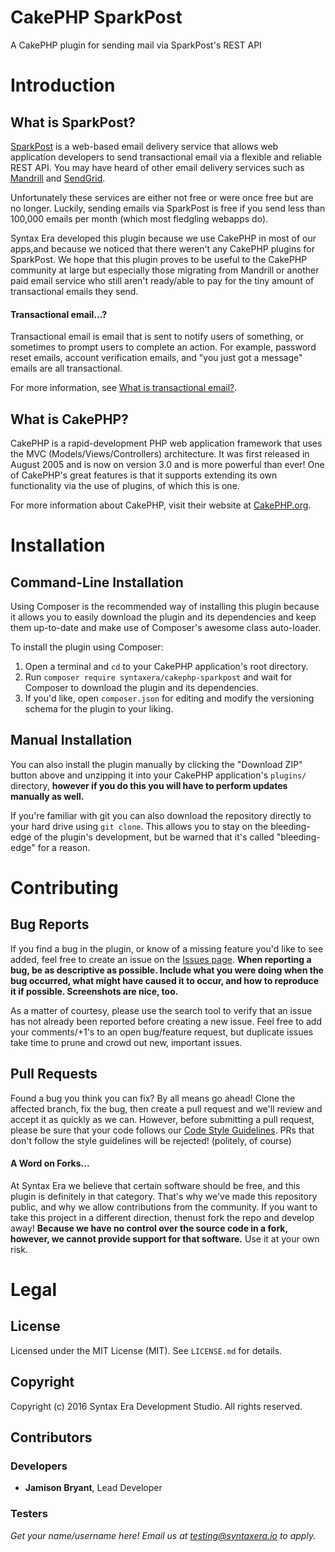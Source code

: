 # CakePHP SparkPost
A CakePHP plugin for sending mail via SparkPost's REST API

# Introduction
## What is SparkPost?
[SparkPost](https://www.sparkpost.com) is a web-based email delivery service that allows web application developers to
send transactional email via a flexible and reliable REST API. You may have heard of other email delivery services such
as [Mandrill](https://mandrillapp.com) and [SendGrid](https://sendgrid.com).

Unfortunately these services are either not free or were once free but are no longer. Luckily, sending emails via 
SparkPost is free if you send less than 100,000 emails per month (which most fledgling webapps do).

Syntax Era developed this plugin because we use CakePHP in most of our apps,and because we noticed that there weren't 
any CakePHP plugins for SparkPost. We hope that this plugin proves to be useful to the CakePHP community at large but 
especially those migrating from Mandrill or another paid email service who still aren't ready/able to pay for the tiny 
amount of transactional emails they send.

#### Transactional email...?
Transactional email is email that is sent to notify users of something, or sometimes to prompt users to complete an
action. For example, password reset emails, account verification emails, and "you just got a message" emails are 
all transactional. 

For more information, see [What is transactional email?](https://blog.mailchimp.com/what-is-transactional-email).

## What is CakePHP?
CakePHP is a rapid-development PHP web application framework that uses the MVC (Models/Views/Controllers) architecture. 
It was first released in August 2005 and is now on version 3.0 and is more powerful than ever! One of CakePHP's great 
features is that it supports extending its own functionality via the use of plugins, of which this is one. 

For more information about CakePHP, visit their website at [CakePHP.org](http://cakephp.org).

# Installation
## Command-Line Installation
Using Composer is the recommended way of installing this plugin because it allows you to easily download the plugin and 
its dependencies and keep them up-to-date and make use of Composer's awesome class auto-loader. 

To install the plugin using Composer:

1. Open a terminal and `cd` to your CakePHP application's root directory.
2. Run `composer require syntaxera/cakephp-sparkpost` and wait for Composer to download the plugin and its dependencies.
3. If you'd like, open `composer.json` for editing and modify the versioning schema for the plugin to your liking.

## Manual Installation
You can also install the plugin manually by clicking the "Download ZIP" button above and unzipping it into your CakePHP
application's `plugins/` directory, **however if you do this you will have to perform updates manually as well.** 
 
If you're familiar with git you can also download the repository directly to your hard drive using `git clone`. This 
allows you to stay on the bleeding-edge of the plugin's development, but be warned that it's called "bleeding-edge" for
a reason.

# Contributing
## Bug Reports
If you find a bug in the plugin, or know of a missing feature you'd like to see added, feel free to create an issue on 
the [Issues page](https://github.com/syntaxera/cakephp-sparkpost/issues). **When reporting a bug, be as descriptive as 
possible. Include what you were doing when the bug occurred, what might have caused it to occur, and how to reproduce it
if possible. Screenshots are nice, too.**

As a matter of courtesy, please use the search tool to verify that an issue has not already been reported before 
creating a new issue. Feel free to add your comments/+1's to an open bug/feature request, but duplicate issues take time 
to prune and crowd out new, important issues.

## Pull Requests
Found a bug you think you can fix? By all means go ahead! Clone the affected branch, fix the bug, then create a pull 
request and we'll review and accept it as quickly as we can. However, before submitting a pull request, please be sure 
that your code follows our [Code Style Guidelines](http://syntaxera.io/pages/codestyle). PRs that don't follow the 
style guidelines will be rejected! (politely, of course)

#### A Word on Forks...
At Syntax Era we believe that certain software should be free, and this plugin is definitely in that category. That's 
why we've made this repository public, and why we allow contributions from the community. If you want to take this 
project in a different direction, thenust fork the repo and develop away! **Because we have no control over the source 
code in a fork, however, we cannot provide support for that software.** Use it at your own risk.

# Legal
## License
Licensed under the MIT License (MIT). See `LICENSE.md` for details.

## Copyright
Copyright (c) 2016 Syntax Era Development Studio. All rights reserved.

## Contributors
### Developers
* **Jamison Bryant**, Lead Developer

### Testers
*Get your name/username here! Email us at testing@syntaxera.io to apply.*